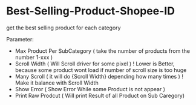 # Best-Selling-Product-Shopee-ID
get the best selling product for each category


Parameter:
- Max Product Per SubCategory ( take the number of products from the number 1-xxx )
- Scroll Width ( Will Scroll driver for some pixel ) ! Lower is Better, because some product wont load if number of scroll size is too huge
- Many Scroll ( it will do {Scroll Width} depending how many times ) ! Make it balance with Scroll Width
- Show Error ( Show Error While some Product is not appear ) 
- Print Raw Prodcut ( Will print Result of all Product on Sub Caregory)
